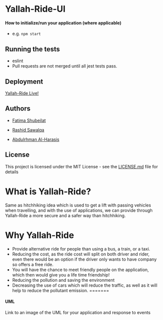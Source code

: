 # Yallah-Ride-UI


#### How to initialize/run your application (where applicable)

- e.g. `npm start`

## Running the tests

- eslint 
- Pull requests are not merged until all jest tests pass.


## Deployment

[Yallah-Ride Live!](https://distracted-archimedes-5cb36a.netlify.app)


## Authors

- [Fatima Shubeilat](https://github.com/FatimaShubeilat)

- [Rashid Sawalqa](https://github.com/Rashid-alsawalqa)

- [Abdulrhman Al-Harasis](https://github.com/dantemessy)


## License

This project is licensed under the MIT License - see the [LICENSE.md](LICENSE.md) file for details

# What is Yallah-Ride?

Same as hitchhiking idea which is used to get a lift with passing vehicles when travelling, and with the use of applications, we can provide through Yallah-Ride a more secure and a safer way than hitchhiking.

# Why Yallah-Ride  

* Provide alternative ride for people than using a bus, a train, or a taxi.
* Reducing the cost, as the ride cost will split on both driver and rider, even there would be an option if the driver only wants to have company so offers a free ride.
* You will have the chance to meet friendly people on the application, which then would give you a life time friendship!
* Reducing the pollution and saving the environment 
* Decreasing the use of cars which will reduce the traffic, as well as it will help to reduce the pollutant emission.
=======
#### UML

Link to an image of the UML for your application and response to events
